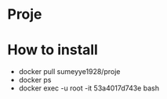 # Proje

# How to install 

- docker pull sumeyye1928/proje
- docker ps
- docker exec -u root -it 53a4017d743e bash
